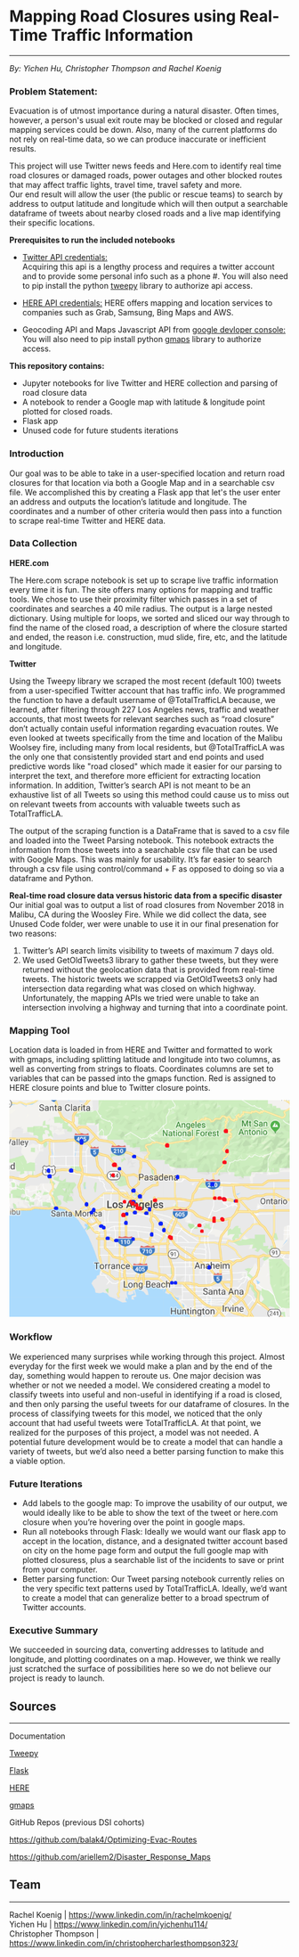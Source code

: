 # Mapping Road Closures using Real-Time Traffic Information

----

_By: Yichen Hu, Christopher Thompson and Rachel Koenig_

### Problem Statement:

Evacuation is of utmost importance during a natural disaster.  Often times, however, a person's usual exit route may be blocked or closed and regular mapping services could be down. Also, many of the current platforms do not rely on real-time data, so we can produce inaccurate or inefficient results.

This project will use Twitter news feeds and Here.com to identify real time road closures or damaged roads, power outages and other blocked routes that may affect traffic lights, travel time, travel safety and more.  
Our end result will allow the user (the public or rescue teams) to search by address to output latitude and longitude which will then output a searchable dataframe of tweets about nearby closed roads and a live map identifying their specific locations. 

**Prerequisites to run the included notebooks** 
 
- [Twitter API credentials:](https://developer.twitter.com/en/apps)   
Acquiring this api is a lengthy process and requires a twitter account and to provide some personal info such as a phone #.  You will also need to pip install the python [tweepy](https://www.tweepy.org/) library  to authorize api access.

- [HERE API credentials:](https://developer.here.com/)
HERE offers mapping and location services to companies such as Grab, Samsung, Bing Maps and AWS. 

- Geocoding API and Maps Javascript API from [google devloper console:](https://console.developers.google.com/apis/)
You will also need to pip install python [gmaps](https://jupyter-gmaps.readthedocs.io/en/latest/install.html) library to authorize access.


**This repository contains:** 

- Jupyter notebooks for live Twitter and HERE collection and parsing of road closure data
- A notebook to render a Google map with latitude & longitude point plotted for closed roads.
- Flask app 
- Unused code for future students iterations 

### Introduction 

Our goal was to be able to take in a user-specified location and return road closures for that location via both a Google Map and in a searchable csv file. We accomplished this by creating a Flask app that let's the user enter an address and outputs the location’s latitude and longitude. The coordinates and a number of other criteria would then pass into a function to scrape real-time Twitter and HERE data.

### Data Collection

**HERE.com** 

The Here.com scrape notebook is set up to scrape live traffic information every time it is fun.  The site offers many options for mapping and traffic tools.  We chose to use their proximity filter which passes in a set of coordinates and searches a 40 mile radius. The output is a large nested dictionary.  Using multiple for loops, we sorted and sliced our way through to find the name of the closed road, a description of where the closure started and ended, the reason i.e. construction, mud slide, fire, etc, and the latitude and longitude. 

**Twitter** 

Using the Tweepy library we scraped the most recent (default 100) tweets from a user-specified Twitter account that has traffic info.  We programmed the function to have a default username of  @TotalTrafficLA because, we learned, after filtering through 227 Los Angeles news, traffic and weather accounts, that most tweets for relevant searches such as “road closure” don’t actually contain useful information regarding evacuation routes. We even looked at tweets specifically from the time and location of the Malibu Woolsey fire, including many from local residents, but @TotalTrafficLA was the only one that consistently provided start and end points and used predictive words like "road closed" which made it easier for our parsing to interpret the text, and therefore more efficient for extracting location information. 
In addition, Twitter’s search API is not meant to be an exhaustive list of all Tweets so using this method could cause us to miss out on relevant tweets from accounts with valuable tweets such as TotalTrafficLA. 

The output of the scraping function is a DataFrame that is saved to a csv file and loaded into the Tweet Parsing notebook. This notebook extracts the information from those tweets into a searchable csv file that can be used with Google Maps. This was mainly for usability. It’s far easier to search through a csv file using control/command + F as opposed to doing so via a dataframe and Python.

**Real-time road closure data versus historic data from a specific disaster**
Our initial goal was to output a list of road closures from November 2018 in Malibu, CA during the Woosley Fire. While we did collect the data, see Unused Code folder, wer were unable to use it in our final presenation for two reasons:
1. Twitter’s API search limits visibility to tweets of maximum 7 days old. 
2. We used GetOldTweets3 library to gather these tweets, but they were returned without the geolocation data that is provided from real-time tweets.  The historic tweets we scrapped via GetOldTweets3 only had intersection data regarding what was closed on which highway. Unfortunately, the mapping APIs we tried were unable to take an intersection involving a highway and turning that into a coordinate point.  

### Mapping Tool

Location data is loaded in from HERE and Twitter and formatted to work with gmaps, including splitting latitude and longitude into two columns, as well as converting from strings to floats.   Coordinates columns are set to variables that can be passed into the gmaps function. Red is assigned to HERE closure points and blue to Twitter closure points.

![Screenshot](map_screenshot.png)


### Workflow 

We experienced many surprises while working through this project.  Almost everyday for the first week we would make a plan and by the end of the day, something would happen to reroute us. 
One major decision was whether or not we needed a model.  We considered creating a model to classify tweets into useful and non-useful in identifying if a road is closed, and then only parsing the useful tweets for our dataframe of closures. In the process of classifying tweets for this model, we noticed that the only account that had useful tweets were TotalTrafficLA. At that point, we realized for the purposes of this project, a model was not needed.  A potential future development would be to create a model that can handle a variety of tweets, but we’d also need a better parsing function to make this a viable option.


### Future Iterations 

- Add labels to the google map: To improve the usability of our output, we would ideally like to be able to show the text of the tweet or here.com closure when you’re hovering over the point in google maps. 
- Run all notebooks through Flask: Ideally we would want our flask app to accept in the location, distance, and a designated twitter account based on city on the home page form and output the full google map with plotted closuress, plus a searchable list of the incidents to save or print from your computer.
- Better parsing function: Our Tweet parsing notebook currently relies on the very specific text patterns used by TotalTrafficLA. Ideally, we’d want to create a model that can generalize better to a broad spectrum of Twitter accounts.

### Executive Summary
We succeeded in sourcing data, converting addresses to latitude and longitude, and plotting coordinates on a map.  However, we think we really just scratched the surface of possibilities here so we do not believe our project is ready to launch.

## Sources 
----

Documentation 

[Tweepy](http://docs.tweepy.org/en/v3.5.0/)   

[Flask](https://flask.palletsprojects.com/en/1.0.x/)  

[HERE](https://developer.here.com/api-explorer/rest/traffic/traffic-incidents-via-proximity)

[gmaps](https://jupyter-gmaps.readthedocs.io/en/latest/tutorial.html)

GitHub Repos (previous DSI cohorts)

https://github.com/balak4/Optimizing-Evac-Routes

https://github.com/ariellem2/Disaster_Response_Maps


## Team
----
Rachel Koenig | https://www.linkedin.com/in/rachelmkoenig/  
Yichen Hu | https://www.linkedin.com/in/yichenhu114/  
Christopher Thompson | https://www.linkedin.com/in/christophercharlesthompson323/
